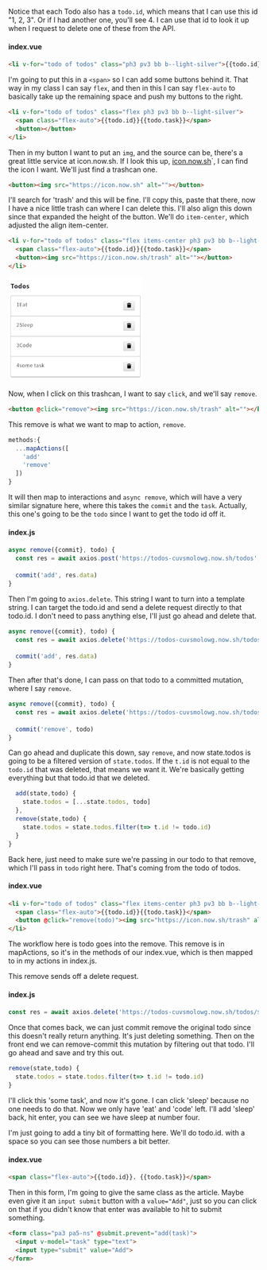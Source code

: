 Notice that each Todo also has a `todo.id`, which means that I can use this id "1, 2, 3". Or if I had another one, you'll see 4. I can use that id to look it up when I request to delete one of these from the API.

#### index.vue
```html
<li v-for="todo of todos" class="ph3 pv3 bb b--light-silver">{{todo.id}}{{todo.task}}</li>
```

I'm going to put this in a `<span>` so I can add some buttons behind it. That way in my class I can say `flex`, and then in this I can say `flex-auto` to basically take up the remaining space and push my buttons to the right.

```html
<li v-for="todo of todos" class="flex ph3 pv3 bb b--light-silver">
  <span class="flex-auto">{{todo.id}}{{todo.task}}</span>
  <button></button>
</li>
```

Then in my button I want to put an `img`, and the source can be, there's a great little service at icon.now.sh. If I look this up, [icon.now.sh](icon.now.sh)`, I can find the icon I want. We'll just find a trashcan one.

```html
<button><img src="https://icon.now.sh" alt=""></button>
```

I'll search for 'trash' and this will be fine. I'll copy this, paste that there, now I have a nice little trash can where I can delete this. I'll also align this down since that expanded the height of the button. We'll do `item-center`, which adjusted the align item-center.

```html
<li v-for="todo of todos" class="flex items-center ph3 pv3 bb b--light-silver">
  <span class="flex-auto">{{todo.id}}{{todo.task}}</span>
  <button><img src="https://icon.now.sh/trash" alt=""></button>
</li>
```

![trash can icon](../images/vue-js-use-vuex-actions-to-delete-data-from-apis-in-nuxt-and-vue-js-trash.png)

Now, when I click on this trashcan, I want to say `click`, and we'll say `remove`. 

```html
<button @click="remove"><img src="https://icon.now.sh/trash" alt=""></button>
```

This remove is what we want to map to action, `remove`. 

```js
methods:{
  ...mapActions([
    'add'
    'remove'
  ])
}
```
It will then map to interactions and `async remove`, which will have a very similar signature here, where this takes the `commit` and the `task`. Actually, this one's going to be the `todo` since I want to get the todo id off it.

#### index.js
```js
async remove({commit}, todo) {
  const res = await axios.post('https://todos-cuvsmolowg.now.sh/todos', {task, complete:false})

  commit('add', res.data)
}
```

Then I'm going to `axios.delete`. This string I want to turn into a template string. I can target the todo.id and send a delete request directly to that todo.id. I don't need to pass anything else, I'll just go ahead and delete that.

```js
async remove({commit}, todo) {
  const res = await axios.delete('https://todos-cuvsmolowg.now.sh/todos/${todo.id}')

  commit('add', res.data)
}
```

Then after that's done, I can pass on that todo to a committed mutation, where I say `remove`.

```js
async remove({commit}, todo) {
  const res = await axios.delete('https://todos-cuvsmolowg.now.sh/todos/${todo.id}')

  commit('remove', todo)
}
```

Can go ahead and duplicate this down, say `remove`, and now state.todos is going to be a filtered version of `state.todos`. If the `t.id` is not equal to the `todo.id` that was deleted, that means we want it. We're basically getting everything but that todo.id that we deleted. 

```js
  add(state,todo) {
    state.todos = [...state.todos, todo]
  },
  remove(state,todo) {
    state.todos = state.todos.filter(t=> t.id != todo.id)
  }
}
```

Back here, just need to make sure we're passing in our todo to that remove, which I'll pass in `todo` right here. That's coming from the todo of todos. 

#### index.vue
```html
<li v-for="todo of todos" class="flex items-center ph3 pv3 bb b--light-silver">
  <span class="flex-auto">{{todo.id}}{{todo.task}}</span>
  <button @click="remove(todo)"><img src="https://icon.now.sh/trash" alt=""></button>
</li>
```

The workflow here is todo goes into the remove. This remove is in mapActions, so it's in the methods of our index.vue, which is then mapped to in my actions in index.js.

This remove sends off a delete request.

#### index.js
```js 
const res = await axios.delete('https://todos-cuvsmolowg.now.sh/todos/${todo.id}')
```

Once that comes back, we can just commit remove the original todo since this doesn't really return anything. It's just deleting something. Then on the front end we can remove-commit this mutation by filtering out that todo. I'll go ahead and save and try this out.

 
```js
remove(state,todo) {
  state.todos = state.todos.filter(t=> t.id != todo.id)
}
```

I'll click this 'some task', and now it's gone. I can click 'sleep' because no one needs to do that. Now we only have 'eat' and 'code' left. I'll add 'sleep' back, hit enter, you can see we have sleep at number four. 

I'm just going to add a tiny bit of formatting here. We'll do todo.id.  with a space so you can see those numbers a bit better.

#### index.vue
```html
<span class="flex-auto">{{todo.id}}. {{todo.task}}</span>
```

Then in this form, I'm going to give the same class as the article. Maybe even give it an `input submit` button with a `value="Add"`, just so you can click on that if you didn't know that enter was available to hit to submit something.

```html
<form class="pa3 pa5-ns" @submit.prevent="add(task)">
  <input v-model="task" type="text">
  <input type="submit" value="Add">
</form>
```